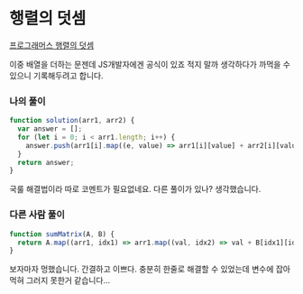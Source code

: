 # 행렬의 덧셈

[프로그래머스 행렬의 덧셈](https://school.programmers.co.kr/learn/courses/30/lessons/12950)

이중 배열을 더하는 문젠데 JS개발자에겐 공식이 있죠 적지 말까 생각하다가 까먹을 수 있으니 기록해두려고 합니다.

### 나의 풀이

```js
function solution(arr1, arr2) {
  var answer = [];
  for (let i = 0; i < arr1.length; i++) {
    answer.push(arr1[i].map((e, value) => arr1[i][value] + arr2[i][value]));
  }
  return answer;
}
```

국룰 해결법이라 따로 코멘트가 필요없네요. 다른 풀이가 있나? 생각했습니다.

### 다른 사람 풀이

```js
function sumMatrix(A, B) {
  return A.map((arr1, idx1) => arr1.map((val, idx2) => val + B[idx1][idx2]));
}
```

보자마자 멍했습니다. 간결하고 이쁘다. 충분히 한줄로 해결할 수 있었는데 변수에 잡아먹혀 그러지 못한거 같습니다...
